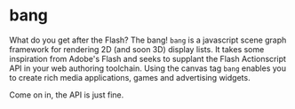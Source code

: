 # bang #

What do you get after the Flash? The bang!
`bang` is a javascript scene graph framework for rendering 2D (and soon 3D) 
display lists. It takes some inspiration from Adobe's Flash and seeks to
supplant the Flash Actionscript API in your web authoring toolchain. 
Using the canvas tag `bang` enables you to create rich media applications, 
games and advertising widgets. 

Come on in, the API is just fine.
